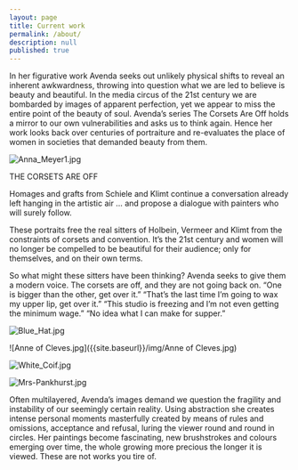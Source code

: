 ```yaml
---
layout: page
title: Current work
permalink: /about/
description: null
published: true
---
```

In her figurative work Avenda seeks out unlikely physical shifts to reveal an inherent awkwardness, throwing into question what we are led to believe is beauty and beautiful. In the media circus of the 21st century we are bombarded by images of apparent perfection, yet we appear to miss the entire point of the beauty of soul. Avenda’s series The Corsets Are Off holds a mirror to our own vulnerabilities and asks us to think again. Hence her work looks back over centuries of portraiture and re-evaluates the place of women in societies that demanded beauty from them. 

![Anna_Meyer1.jpg]({{site.baseurl}}/img/Anna_Meyer.jpg)

THE CORSETS ARE OFF

Homages and grafts from Schiele and Klimt continue a conversation already left hanging in the artistic air … and propose a dialogue with painters who will surely follow.

These portraits free the real sitters of Holbein, Vermeer and Klimt from the constraints of corsets and convention. It’s the 21st century and women will no longer be compelled to be beautiful for their audience; only for themselves, and on their own terms.

So what might these sitters have been thinking? Avenda seeks to give them a modern voice. The corsets are off, and they are not going back on. “One is bigger than the other, get over it.” “That’s the last time I’m going to wax my upper lip, get over it.” “This studio is freezing and I’m not even getting the minimum wage.” “No idea what I can make for supper.”

![Blue_Hat.jpg]({{site.baseurl}}/img/Blue_Hat.jpg)

![Anne of Cleves.jpg]({{site.baseurl}}/img/Anne of Cleves.jpg)

![White_Coif.jpg]({{site.baseurl}}/img/White_Coif.jpg)

![Mrs-Pankhurst.jpg]({{site.baseurl}}/img/Mrs-Pankhurst.jpg)

Often multilayered, Avenda’s images demand we question the fragility and instability of our seemingly certain reality. Using abstraction she creates intense personal moments masterfully created by means of rules and omissions, acceptance and refusal, luring the viewer round and round in circles. Her paintings become fascinating, new brushstrokes and colours emerging over time, the whole growing more precious the longer it is viewed. These are not works you tire of.
